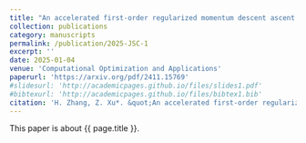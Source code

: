 ```yaml
---
title: "An accelerated first-order regularized momentum descent ascent algorithm for stochastic nonconvex-concave minimax problems"
collection: publications
category: manuscripts
permalink: /publication/2025-JSC-1
excerpt: ''
date: 2025-01-04
venue: 'Computational Optimization and Applications'
paperurl: 'https://arxiv.org/pdf/2411.15769'
#slidesurl: 'http://academicpages.github.io/files/slides1.pdf'
#bibtexurl: 'http://academicpages.github.io/files/bibtex1.bib'
citation: 'H. Zhang, Z. Xu*. &quot;An accelerated first-order regularized momentum descent ascent algorithm for stochastic nonconvex-concave minimax problems.&quot; <i>Computational Optimization and Applications</i>. 90:557-582, Doi:10.1007/s10589-024-00638-9, 2025.'
---
```

This paper is about {{ page.title }}.
